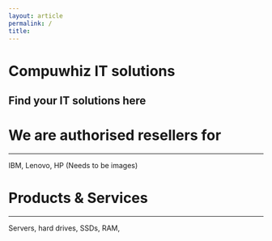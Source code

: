 ```yaml
---
layout: article
permalink: /
title:
---
```


<div class="page-lead" style="background-image:url(cdn.pixabay.com/photo/2016/08/12/05/06/technology-1587673_1280.jpg)">
	<div class="wrap page-lead-content">
		<h1>Compuwhiz IT solutions</h1>
		<h2>Find your IT solutions here</h2>
		</div>
		</div>

<h1>We are authorised resellers for</h1> 
<hr>
IBM, Lenovo, HP (Needs to be images)


<h1>Products & Services</h1>
<hr>
Servers, hard drives, SSDs, RAM,
